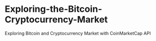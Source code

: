 # Exploring-the-Bitcoin-Cryptocurrency-Market
Exploring Bitcoin and Cryptocurrency Market with CoinMarketCap API
